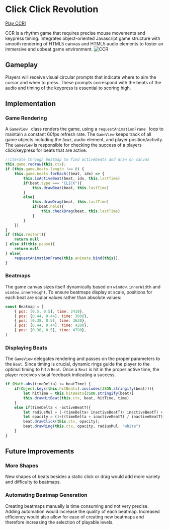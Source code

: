 # Click Click Revolution

[Play CCR!](https://lisalamm22.github.io/ccr/)

CCR is a rhythm game that requires precise mouse movements and keypress timing. Integrates object-oriented Javascript game structure with smooth rendering of HTML5 canvas and HTML5 audio elements to foster an immersive and upbeat game environment.
![CCR](https://user-images.githubusercontent.com/68566126/98774000-f0ff4c00-239e-11eb-9a36-0fe05efcc900.png)

## Gameplay
Players will receive visual circular prompts that indicate where to aim the cursor and when to press. These prompts correspond with the beats of the audio and timing of the keypress is essential to scoring high.

## Implementation
### Game Rendering
A ```GameView ``` class renders the game, using a ```requestAnimationFrame ``` loop to maintain a constant 60fps refresh rate. 
The ```GameView``` keeps track of all game objects including the ```Beat```, audio element, and player position/activity.
The ```GameView``` is responsible for checking the success of a players click/keypress for beats that are active.
```js
//iterate through beatmap to find activebeats and draw on canvas
this.game.redraw(this.ctx);
if (this.game.beats.length !== 0) {
    this.game.beats.forEach((beat, idx) => {
        this.isActiveBeat(beat, idx, this.lastTime)
        if(beat.type === "CLICK"){
            this.drawBeat(beat, this.lastTime)
        }
        else{
            this.drawDrag(beat, this.lastTime)
            if(beat.held){
                this.checkDrag(beat, this.lastTime)
            }
        }
    })
}
if (this.restart){
    return null
} else if(this.pause){
    return null
} else{
    requestAnimationFrame(this.animate.bind(this));
}
```

### Beatmaps
The game canvas sizes itself dynamically based on ```window.innerWidth``` and ```window.innerHeight```. To ensure beatmaps display at scale, positions for each beat are scalar values rather than absolute values:
```js
const Beatmap = [
    { pos: [0.5, 0.5], time: 2410},
    { pos: [0.44, 0.44], time: 3000},
    { pos: [0.38, 0.5], time: 3630},
    { pos: [0.44, 0.44], time: 4200},
    { pos: [0.38, 0.5], time: 4790},
]
```

### Displaying Beats
The ```GameView``` delegates rendering and passes on the proper parameters to the ```Beat```. 
Since timing is crucial, dynamic rings guide the player to the optimal timing to hit a ```Beat```. 
Once a ```Beat``` is hit in the proper active time, the player receives visual feedback indicating a success. 
```js
if (Math.abs(timeDelta) <= beatTime) {    
    if(Object.keys(this.hitBeats).includes(JSON.stringify(beat))){
        let hitTime = this.hitBeats[JSON.stringify(beat)]
        this.drawHitBeat(this.ctx, beat, hitTime, time)
    }
    else if(timeDelta < -activeBeatT){
        let radiusMul = (-(timeDelta+ inactiveBeatT)/ inactiveBeatT) + 2;
        let opacity = (1+((timeDelta + inactiveBeatT) / inactiveBeatT));
        beat.drawClick(this.ctx, opacity);
        beat.drawRing(this.ctx, opacity, radiusMul, "white")
    }
}
```
     

## Future Improvements
### More Shapes
New shapes of beats besides a static click or drag would add more variety and difficulty to beatmaps. 

### Automating Beatmap Generation
Creating beatmaps manually is time consuming and not very precise. Adding automation would increase the quality of each beatmap.
Increased efficiency would also allow for ease of creating new beatmaps and therefore increasing the selection of playable levels.
